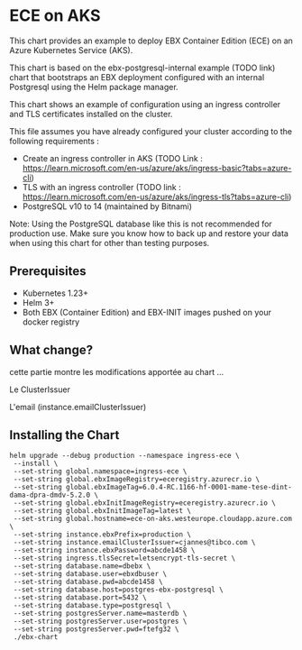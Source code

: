 

# ECE on AKS

This chart provides an example to deploy EBX Container Edition (ECE) on an Azure Kubernetes
Service (AKS).

This chart is based on the ebx-postgresql-internal example (TODO link) chart that bootstraps an EBX 
deployment configured with an internal Postgresql using the Helm package manager.

This chart shows an example of configuration using an ingress controller and TLS certificates installed on the cluster.

This file assumes you have already configured your cluster according to the following requirements :
- Create an ingress controller in AKS (TODO Link : https://learn.microsoft.com/en-us/azure/aks/ingress-basic?tabs=azure-cli)
- TLS with an ingress controller (TODO link : https://learn.microsoft.com/en-us/azure/aks/ingress-tls?tabs=azure-cli)
- PostgreSQL v10 to 14 (maintained by Bitnami)

Note: Using the PostgreSQL database like this is not recommended for production use. Make sure you know how to back up and restore your data when using this chart for other than testing purposes.

## Prerequisites

- Kubernetes 1.23+
- Helm 3+
- Both EBX (Container Edition) and EBX-INIT images pushed on your docker registry

## What change?
cette partie montre les modifications apportée au chart ...

Le ClusterIssuer

L'email (instance.emailClusterIssuer) 

## Installing the Chart

```
helm upgrade --debug production --namespace ingress-ece \
 --install \
 --set-string global.namespace=ingress-ece \
 --set-string global.ebxImageRegistry=eceregistry.azurecr.io \
 --set-string global.ebxImageTag=6.0.4-RC.1166-hf-0001-mame-tese-dint-dama-dpra-dmdv-5.2.0 \
 --set-string global.ebxInitImageRegistry=eceregistry.azurecr.io \
 --set-string global.ebxInitImageTag=latest \
 --set-string global.hostname=ece-on-aks.westeurope.cloudapp.azure.com \
 --set-string instance.ebxPrefix=production \
 --set-string instance.emailClusterIssuer=cjannes@tibco.com \
 --set-string instance.ebxPassword=abcde1458 \
 --set-string ingress.tlsSecret=letsencrypt-tls-secret \
 --set-string database.name=dbebx \
 --set-string database.user=ebxdbuser \
 --set-string database.pwd=abcde1458 \
 --set-string database.host=postgres-ebx-postgresql \
 --set-string database.port=5432 \
 --set-string database.type=postgresql \
 --set-string postgresServer.name=masterdb \
 --set-string postgresServer.user=postgres \
 --set-string postgresServer.pwd=ftefg32 \
 ./ebx-chart
```
